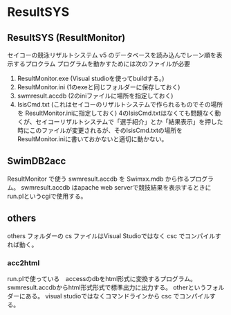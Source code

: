# ResultSYS

## ResultSYS (ResultMonitor)
セイコーの競泳リザルトシステム v5 のデータベースを読み込んでレーン順を表示するプロクラム
プログラムを動かすためには次のファイルが必要
1. ResultMonitor.exe  (Visual studioを使ってbuildする。)
2. ResultMonitor.ini (1のexeと同じフォルダーに保存しておく)
3. swmresult.accdb (2のiniファイルに場所を指定しておく)
4. IsisCmd.txt (これはセイコーのリザルトシステムで作られるものでその場所を ResultMonitor.iniに指定しておく)
    4のIsisCmd.txtはなくても問題なく動くが、セイコーリザルトシステムで「選手紹介」とか「結果表示」を押した時にこのファイルが変更されるが、そのIsisCmd.txtの場所をResultMonitor.iniに書いておかないと適切に動かない。

## SwimDB2acc
ResultMonitor で使う swmresult.accdb を Swimxx.mdb から作るプログラム。
swmresult.accdb はapache web serverで競技結果を表示するときに run.plというcgiで使用する。

## others
others フォルダーの cs ファイルはVisual Studioではなく csc でコンパイルすれば動く。 
### acc2html
run.plで使っている　accessのdbをhtml形式に変換するプログラム。swmresult.accdbからhtml形式形式で標準出力に出力する。
otherというフォルダーにある。 visual studioではなくコマンドラインから csc でコンパイルする。


